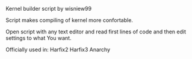 Kernel builder script by wisniew99

Script makes compiling of kernel more confortable.

Open script with any text editor and read first lines of code and then edit settings to what You want.

Officially used in:
Harfix2
Harfix3
Anarchy